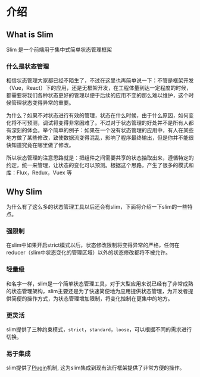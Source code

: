 # 介绍

## What is Slim
Slim 是一个前端用于集中式简单状态管理框架

### 什么是状态管理
相信状态管理大家都已经不陌生了，不过在这里也再简单说一下：不管是框架开发（Vue，React）下的应用，还是无框架开发，在工程体量到达一定程度的时候，都需要将我们各种状态更好的管理以便于后续的应用不变的那么难以维护，这个时候管理状态变得异常的重要。

为什么？如果不对状态进行有效的管理，状态在什么时候，由于什么原因，如何变化将不可预测，调试将变得非常困难了。不过对于状态管理的好处并不是所有人都有深刻的体会。举个简单的例子：如果在一个没有状态管理的应用中，有人在某些地方做了某些修改，致使数据流变得混乱，影响了程序最终输出，但是你并不能很快知道究竟在哪里做了修改。

所以状态管理的注意思路就是：把组件之间需要共享的状态抽取出来，遵循特定的约定，统一来管理，让状态的变化可以预测。根据这个思路，产生了很多的模式和库：Flux，Redux，Vuex 等

## Why Slim
为什么有了这么多的状态管理工具以后还会有slim，下面将介绍一下slim的一些特点。

### 强限制
在slim中如果开启strict模式以后，状态修改限制将变得异常的严格，任何在reducer（slim中状态变化的管理区域）以外的状态修改都将不被允许。

### 轻量级
和名字一样，slim是一个简单状态管理工具，对于大型应用来说已经有了非常成熟的状态管理架构，slim主要还是为了快速简便地为应用提供状态管理，为开发者提供简便的操作方式，为状态管理增加限制，将变化控制在更集中的地方。

### 更灵活
slim提供了三种约束模式，`strict`，`standard`，`loose`，可以根据不同的需求进行切换。

### 易于集成
slim提供了[Plugin](/zh/plugin.html)机制, 这为slim集成到现有流行框架提供了非常方便的操作。
